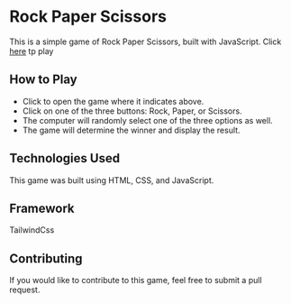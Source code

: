 # Rock Paper Scissors
This is a simple game of Rock Paper Scissors, built with JavaScript.
Click [here](https://just-rock-paper.netlify.app/) tp play
## How to Play
- Click to open the game where it indicates above.
- Click on one of the three buttons: Rock, Paper, or Scissors.
- The computer will randomly select one of the three options as well.
- The game will determine the winner and display the result.
## Technologies Used
This game was built using HTML, CSS, and JavaScript.
## Framework
TailwindCss
## Contributing
If you would like to contribute to this game, feel free to submit a pull request.


